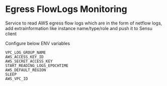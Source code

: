 # Egress FlowLogs Monitoring
Service to read AWS egress flow logs which are in the form of netflow logs, add extrainformation 
like instance name/type/role and push it to Sensu client

Configure below ENV variables
```
VPC_LOG_GROUP_NAME
AWS_ACCESS_KEY_ID
AWS_SECRET_ACCESS_KEY
START_READING_LOGS_EPOCHTIME
AWS_DEFAULT_REGION
SLEEP
AWS_VPC_ID
```
